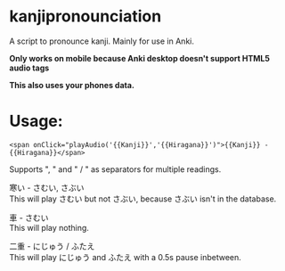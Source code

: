 # kanjipronounciation
A script to pronounce kanji. Mainly for use in Anki.

**Only works on mobile because Anki desktop doesn't support HTML5 audio tags**

**This also uses your phones data.**

# Usage:
``
<span onClick="playAudio('{{Kanji}}','{{Hiragana}}')">{{Kanji}} - {{Hiragana}}</span>
``

Supports ", " and " / " as separators for multiple readings.

寒い - さむい, さぶい  
This will play さむい but not さぶい, because さぶい isn't in the database.

車 - さむい  
This will play nothing.

二重 - にじゅう / ふたえ  
This will play にじゅう and ふたえ with a 0.5s pause inbetween.
